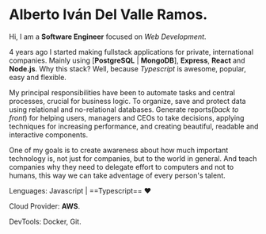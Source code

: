 # Alberto  Iván Del Valle Ramos.

Hi, I am a **Software Engineer** focused on *Web Development*.

4 years ago I started making fullstack applications for private, international companies. Mainly using [**PostgreSQL** | **MongoDB**], __Express__, __React__ and __Node.js__. Why this stack? Well, because *Typescript* is awesome, popular, easy and flexible. 

My principal responsibilities have been to automate tasks and central processes, crucial for business logic. To organize, save and protect data using relational and no-relational databases. Generate reports(*back to front*) for helping users, managers and CEOs to take decisions, applying techniques for increasing performance, and creating beautiful, readable and interactive components. 

One of my goals is to create awareness about how much important technology is, not just for companies, but to the world in general. And teach companies why they need to delegate effort to computers and not to humans, this way we can take adventage of every person's talent.

Lenguages: Javascript | ==Typescript== ♥️

Cloud Provider: **AWS**.

DevTools: Docker, Git.
